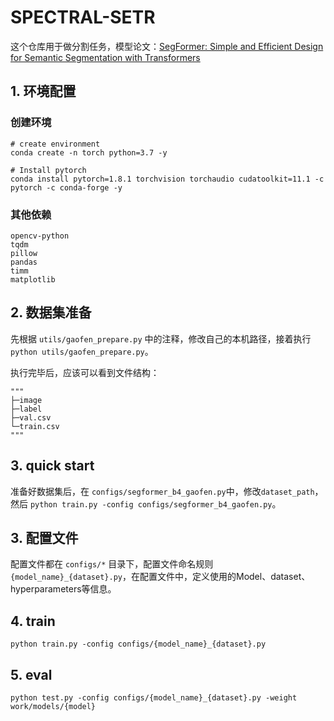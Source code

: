 # SPECTRAL-SETR

这个仓库用于做分割任务，模型论文：[SegFormer: Simple and Efficient Design for Semantic Segmentation with Transformers](http://arxiv.org/abs/2105.15203)

## 1. 环境配置

### 创建环境

```shell
# create environment
conda create -n torch python=3.7 -y 

# Install pytorch
conda install pytorch=1.8.1 torchvision torchaudio cudatoolkit=11.1 -c pytorch -c conda-forge -y
```
### 其他依赖

```
opencv-python
tqdm
pillow
pandas
timm
matplotlib
```

## 2. 数据集准备

先根据 `utils/gaofen_prepare.py` 中的注释，修改自己的本机路径，接着执行 `python utils/gaofen_prepare.py`。

执行完毕后，应该可以看到文件结构：

```
"""
├─image
├─label
├─val.csv
└─train.csv
"""
```

## 3. quick start

准备好数据集后，在 `configs/segformer_b4_gaofen.py`中，修改`dataset_path`，然后 `python train.py -config configs/segformer_b4_gaofen.py`。

## 3. 配置文件

配置文件都在 `configs/*` 目录下，配置文件命名规则 `{model_name}_{dataset}.py`，在配置文件中，定义使用的Model、dataset、hyperparameters等信息。

## 4. train

`python train.py -config configs/{model_name}_{dataset}.py`

## 5. eval

`python test.py -config configs/{model_name}_{dataset}.py -weight work/models/{model}`


